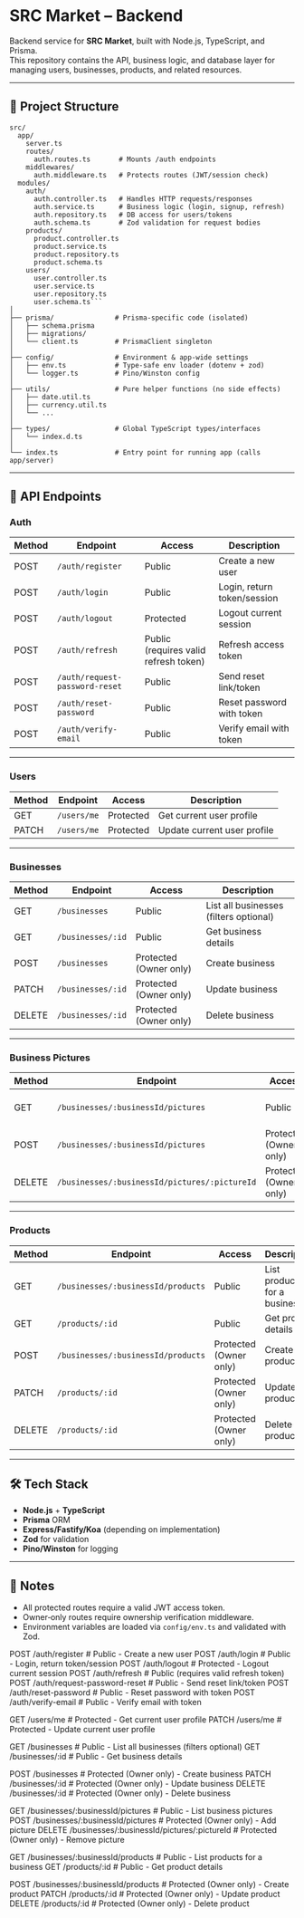 # SRC Market – Backend

Backend service for **SRC Market**, built with Node.js, TypeScript, and Prisma.  
This repository contains the API, business logic, and database layer for managing users, businesses, products, and related resources.

---

## 📂 Project Structure
```
src/
  app/
    server.ts
    routes/
      auth.routes.ts       # Mounts /auth endpoints
    middlewares/
      auth.middleware.ts   # Protects routes (JWT/session check)
  modules/
    auth/
      auth.controller.ts   # Handles HTTP requests/responses
      auth.service.ts      # Business logic (login, signup, refresh)
      auth.repository.ts   # DB access for users/tokens
      auth.schema.ts       # Zod validation for request bodies
    products/
      product.controller.ts
      product.service.ts
      product.repository.ts
      product.schema.ts
    users/
      user.controller.ts
      user.service.ts
      user.repository.ts
      user.schema.ts```
│
├── prisma/               # Prisma-specific code (isolated)
│   ├── schema.prisma
│   ├── migrations/
│   └── client.ts         # PrismaClient singleton
│
├── config/               # Environment & app-wide settings
│   ├── env.ts            # Type-safe env loader (dotenv + zod)
│   └── logger.ts         # Pino/Winston config
│
├── utils/                # Pure helper functions (no side effects)
│   ├── date.util.ts
│   ├── currency.util.ts
│   └── ...
│
├── types/                # Global TypeScript types/interfaces
│   └── index.d.ts
│
└── index.ts              # Entry point for running app (calls app/server)
```
---

## 🔌 API Endpoints

### **Auth**
| Method | Endpoint | Access | Description |
|--------|----------|--------|-------------|
| POST   | `/auth/register` | Public | Create a new user |
| POST   | `/auth/login` | Public | Login, return token/session |
| POST   | `/auth/logout` | Protected | Logout current session |
| POST   | `/auth/refresh` | Public (requires valid refresh token) | Refresh access token |
| POST   | `/auth/request-password-reset` | Public | Send reset link/token |
| POST   | `/auth/reset-password` | Public | Reset password with token |
| POST   | `/auth/verify-email` | Public | Verify email with token |

---

### **Users**
| Method | Endpoint | Access | Description |
|--------|----------|--------|-------------|
| GET    | `/users/me` | Protected | Get current user profile |
| PATCH  | `/users/me` | Protected | Update current user profile |

---

### **Businesses**
| Method | Endpoint | Access | Description |
|--------|----------|--------|-------------|
| GET    | `/businesses` | Public | List all businesses (filters optional) |
| GET    | `/businesses/:id` | Public | Get business details |
| POST   | `/businesses` | Protected (Owner only) | Create business |
| PATCH  | `/businesses/:id` | Protected (Owner only) | Update business |
| DELETE | `/businesses/:id` | Protected (Owner only) | Delete business |

---

### **Business Pictures**
| Method | Endpoint | Access | Description |
|--------|----------|--------|-------------|
| GET    | `/businesses/:businessId/pictures` | Public | List business pictures |
| POST   | `/businesses/:businessId/pictures` | Protected (Owner only) | Add picture |
| DELETE | `/businesses/:businessId/pictures/:pictureId` | Protected (Owner only) | Remove picture |

---

### **Products**
| Method | Endpoint | Access | Description |
|--------|----------|--------|-------------|
| GET    | `/businesses/:businessId/products` | Public | List products for a business |
| GET    | `/products/:id` | Public | Get product details |
| POST   | `/businesses/:businessId/products` | Protected (Owner only) | Create product |
| PATCH  | `/products/:id` | Protected (Owner only) | Update product |
| DELETE | `/products/:id` | Protected (Owner only) | Delete product |

---

## 🛠 Tech Stack
- **Node.js** + **TypeScript**
- **Prisma** ORM
- **Express/Fastify/Koa** (depending on implementation)
- **Zod** for validation
- **Pino/Winston** for logging

---

## 📌 Notes
- All protected routes require a valid JWT access token.
- Owner‑only routes require ownership verification middleware.
- Environment variables are loaded via `config/env.ts` and validated with Zod.




POST   /auth/register                  # Public - Create a new user
POST   /auth/login                     # Public - Login, return token/session
POST   /auth/logout                    # Protected - Logout current session
POST   /auth/refresh                   # Public (requires valid refresh token)
POST   /auth/request-password-reset    # Public - Send reset link/token
POST   /auth/reset-password            # Public - Reset password with token
POST   /auth/verify-email              # Public - Verify email with token

GET    /users/me                       # Protected - Get current user profile
PATCH  /users/me                       # Protected - Update current user profile


GET    /businesses                     # Public - List all businesses (filters optional)
GET    /businesses/:id                 # Public - Get business details

POST   /businesses                     # Protected (Owner only) - Create business
PATCH  /businesses/:id                 # Protected (Owner only) - Update business
DELETE /businesses/:id                 # Protected (Owner only) - Delete business


GET    /businesses/:businessId/pictures                  # Public - List business pictures
POST   /businesses/:businessId/pictures                  # Protected (Owner only) - Add picture
DELETE /businesses/:businessId/pictures/:pictureId       # Protected (Owner only) - Remove picture


GET    /businesses/:businessId/products                  # Public - List products for a business
GET    /products/:id                                     # Public - Get product details

POST   /businesses/:businessId/products                  # Protected (Owner only) - Create product
PATCH  /products/:id                                     # Protected (Owner only) - Update product
DELETE /products/:id                                     # Protected (Owner only) - Delete product
